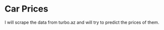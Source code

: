 <h1>Car Prices</h1>

I will scrape the data from turbo.az and will try to predict the prices of them.